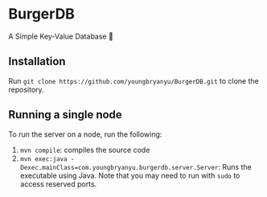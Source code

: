 # BurgerDB
A Simple Key-Value Database 🍔

## Installation
Run `git clone https://github.com/youngbryanyu/BurgerDB.git` to clone the repository.

## Running a single node
To run the server on a node, run the following:
1. `mvn compile`: compiles the source code
2. `mvn exec:java -Dexec.mainClass=com.youngbryanyu.burgerdb.server.Server`: Runs the executable using Java. Note that you may need to run with `sudo` to access reserved ports.